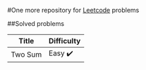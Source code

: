 #One more repository for [Leetcode](https://leetcode.com/) problems

##Solved problems

Title | Difficulty
------|-----------
Two Sum | Easy :heavy_check_mark:
